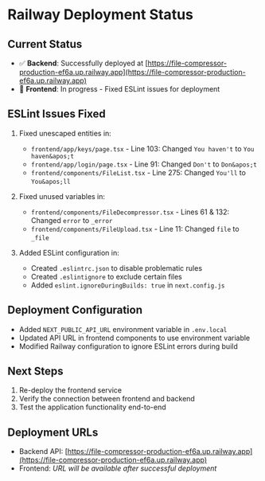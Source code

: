 # Railway Deployment Status

## Current Status
- ✅ **Backend**: Successfully deployed at [https://file-compressor-production-ef6a.up.railway.app](https://file-compressor-production-ef6a.up.railway.app)
- 🔄 **Frontend**: In progress - Fixed ESLint issues for deployment

## ESLint Issues Fixed
1. Fixed unescaped entities in:
   - `frontend/app/keys/page.tsx` - Line 103: Changed `You haven't` to `You haven&apos;t`
   - `frontend/app/login/page.tsx` - Line 91: Changed `Don't` to `Don&apos;t`
   - `frontend/components/FileList.tsx` - Line 275: Changed `You'll` to `You&apos;ll`

2. Fixed unused variables in:
   - `frontend/components/FileDecompressor.tsx` - Lines 61 & 132: Changed `error` to `_error`
   - `frontend/components/FileUpload.tsx` - Line 11: Changed `file` to `_file`

3. Added ESLint configuration in:
   - Created `.eslintrc.json` to disable problematic rules
   - Created `.eslintignore` to exclude certain files
   - Added `eslint.ignoreDuringBuilds: true` in `next.config.js`

## Deployment Configuration
- Added `NEXT_PUBLIC_API_URL` environment variable in `.env.local`
- Updated API URL in frontend components to use environment variable
- Modified Railway configuration to ignore ESLint errors during build

## Next Steps
1. Re-deploy the frontend service
2. Verify the connection between frontend and backend
3. Test the application functionality end-to-end

## Deployment URLs
- Backend API: [https://file-compressor-production-ef6a.up.railway.app](https://file-compressor-production-ef6a.up.railway.app)
- Frontend: *URL will be available after successful deployment* 